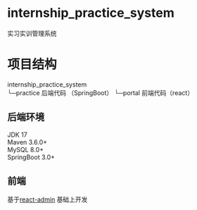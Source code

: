 # internship_practice_system
实习实训管理系统

# 项目结构
internship_practice_system  
  └─practice 后端代码 （SpringBoot）
  └─portal 前端代码（react）
  
 
## 后端环境
JDK 17  
Maven 3.6.0+  
MySQL 8.0+  
SpringBoot 3.0+  

## 前端

基于[react-admin](https://github.com/sxfad/react-admin) 基础上开发
